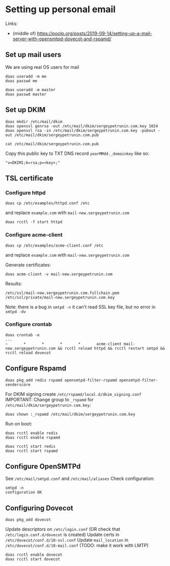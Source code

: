 # Setting up personal email
Links:
 * (middle of) https://poolp.org/posts/2019-09-14/setting-up-a-mail-server-with-opensmtpd-dovecot-and-rspamd/

## Set up mail users
We are using real OS users for mail
```
doas useradd -m me
doas passwd me

doas useradd -m master
doas passwd master
```

## Set up DKIM
```
doas mkdir /etc/mail/dkim
doas openssl genrsa -out /etc/mail/dkim/sergeypetrunin.com.key 1024
doas openssl rsa -in /etc/mail/dkim/sergeypetrunin.com.key -pubout -out /etc/mail/dkim/sergeypetrunin.com.pub

cat /etc/mail/dkim/sergeypetrunin.com.pub
```
Copy this public key to TXT DNS record `yearMMdd._domainkey` like so:
```
"v=DKIM1;k=rsa;p=<key>;"
```

## TSL certificate
### Configure httpd
```
doas cp /etc/examples/httpd.conf /etc
```
and replace `example.com` with `mail-new.sergeypetrunin.com`
```
doas rcctl -f start httpd
```
### Configure acme-client
```
doas cp /etc/examples/acme-client.conf /etc
```
and replace `example.com` with `mail-new.sergeypetrunin.com`

Generate certificates:
```
doas acme-client -v mail-new.sergeypetrunin.com
```
Results:
```
/etc/ssl/mail-new.sergeypetrunin.com.fullchain.pem
/etc/ssl/private/mail-new.sergeypetrunin.com.key
```

Note: there is a bug in `smtpd -n` it can't read SSL key file, but no error in `smtpd -dv`

### Configure crontab
```
doas crontab -e
...
~       *       *       *       *       acme-client mail-new.sergeypetrunin.com && rcctl reload httpd && rcctl restart smtpd && rcctl reload dovecot
```

## Configure Rspamd
```
doas pkg_add redis rspamd opensmtpd-filter-rspamd opensmtpd-filter-senderscore
```
For DKIM signing create `/etc/rspamd/local.d/dkim_signing.conf`
IMPORTANT: Change group to `_rspamd` for `/etc/mail/dkim/sergeypetrunin.com.key`:
```
doas chown :_rspamd /etc/mail/dkim/sergeypetrunin.com.key
```

Run on boot:
```
doas rcctl enable redis
doas rcctl enable rspamd

doas rcctl start redis
doas rcctl start rspamd
```

## Configure OpenSMTPd
See `/etc/mail/smtpd.conf` and `/etc/mail/aliases`
Check configuration:
```
smtpd -n
configuration OK
```

## Configuring Dovecot
```
doas pkg_add dovecot
```
Update descriptors on `/etc/login.conf` (OR check that `/etc/login.conf.d/dovecot` is created)
Update certs in `/etc/dovecot/conf.d/10-ssl.conf`
Update `mail_location` in `/etc/dovecot/conf.d/10-mail.conf` (TODO: make it work with LMTP)
```
doas rcctl enable dovecot
doas rcctl start dovecot
```

